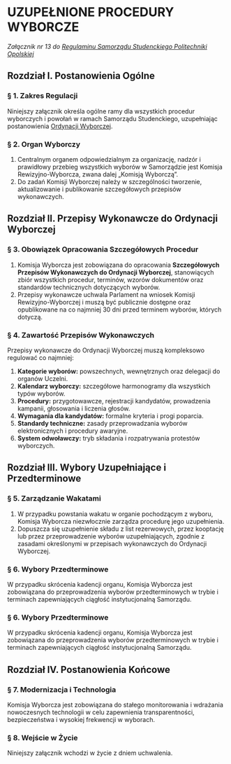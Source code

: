 ﻿# UZUPEŁNIONE PROCEDURY WYBORCZE

*Załącznik nr 13 do [Regulaminu Samorządu Studenckiego Politechniki Opolskiej](01-regulamin-sspo.md)*

## Rozdział I. Postanowienia Ogólne

### § 1. Zakres Regulacji
Niniejszy załącznik określa ogólne ramy dla wszystkich procedur wyborczych i powołań w ramach Samorządu Studenckiego, uzupełniając postanowienia [Ordynacji Wyborczej](02-ordynacja-wyborcza.md).

### § 2. Organ Wyborczy
1. Centralnym organem odpowiedzialnym za organizację, nadzór i prawidłowy przebieg wszystkich wyborów w Samorządzie jest Komisja Rewizyjno-Wyborcza, zwana dalej „Komisją Wyborczą”.
2. Do zadań Komisji Wyborczej należy w szczególności tworzenie, aktualizowanie i publikowanie szczegółowych przepisów wykonawczych.

## Rozdział II. Przepisy Wykonawcze do Ordynacji Wyborczej

### § 3. Obowiązek Opracowania Szczegółowych Procedur
1. Komisja Wyborcza jest zobowiązana do opracowania **Szczegółowych Przepisów Wykonawczych do Ordynacji Wyborczej**, stanowiących zbiór wszystkich procedur, terminów, wzorów dokumentów oraz standardów technicznych dotyczących wyborów.
2. Przepisy wykonawcze uchwala Parlament na wniosek Komisji Rewizyjno-Wyborczej i muszą być publicznie dostępne oraz opublikowane na co najmniej 30 dni przed terminem wyborów, których dotyczą.

### § 4. Zawartość Przepisów Wykonawczych
Przepisy wykonawcze do Ordynacji Wyborczej muszą kompleksowo regulować co najmniej:
1.  **Kategorie wyborów:** powszechnych, wewnętrznych oraz delegacji do organów Uczelni.
2.  **Kalendarz wyborczy:** szczegółowe harmonogramy dla wszystkich typów wyborów.
3.  **Procedury:** przygotowawcze, rejestracji kandydatów, prowadzenia kampanii, głosowania i liczenia głosów.
4.  **Wymagania dla kandydatów:** formalne kryteria i progi poparcia.
5.  **Standardy techniczne:** zasady przeprowadzania wyborów elektronicznych i procedury awaryjne.
6.  **System odwoławczy:** tryb składania i rozpatrywania protestów wyborczych.

## Rozdział III. Wybory Uzupełniające i Przedterminowe

### § 5. Zarządzanie Wakatami
1. W przypadku powstania wakatu w organie pochodzącym z wyboru, Komisja Wyborcza niezwłocznie zarządza procedurę jego uzupełnienia.
2. Dopuszcza się uzupełnienie składu z list rezerwowych, przez kooptację lub przez przeprowadzenie wyborów uzupełniających, zgodnie z zasadami określonymi w przepisach wykonawczych do Ordynacji Wyborczej.

### § 6. Wybory Przedterminowe
W przypadku skrócenia kadencji organu, Komisja Wyborcza jest zobowiązana do przeprowadzenia wyborów przedterminowych w trybie i terminach zapewniających ciągłość instytucjonalną Samorządu.

### § 6. Wybory Przedterminowe
W przypadku skrócenia kadencji organu, Komisja Wyborcza jest zobowiązana do przeprowadzenia wyborów przedterminowych w trybie i terminach zapewniających ciągłość instytucjonalną Samorządu.

## Rozdział IV. Postanowienia Końcowe

### § 7. Modernizacja i Technologia
Komisja Wyborcza jest zobowiązana do stałego monitorowania i wdrażania nowoczesnych technologii w celu zapewnienia transparentności, bezpieczeństwa i wysokiej frekwencji w wyborach.

### § 8. Wejście w Życie
Niniejszy załącznik wchodzi w życie z dniem uchwalenia.




